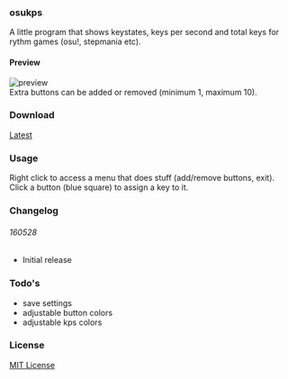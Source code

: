 ### osukps
A little program that shows keystates, keys per second and total keys for rythm games (osu!, stepmania etc).

#### Preview
![preview](/preview.gif?raw=true)  
Extra buttons can be added or removed (minimum 1, maximum 10).

### Download
[Latest](/osukps/bin/osukps.exe?raw=true)

### Usage
Right click to access a menu that does stuff (add/remove buttons, exit).  
Click a button (blue square) to assign a key to it.

### Changelog
###### 160528
* Initial release

### Todo's
* save settings
* adjustable button colors
* adjustable kps colors

### License
[MIT License](/LICENSE)

